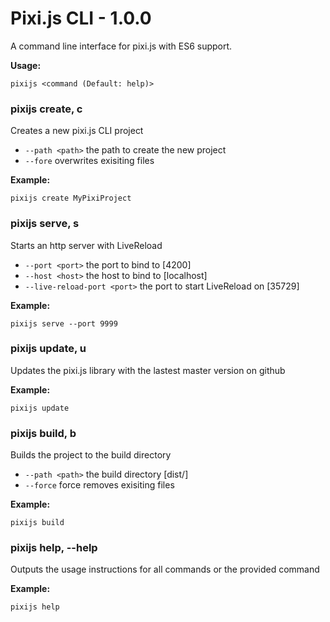# Pixi.js CLI - 1.0.0
A command line interface for pixi.js with ES6 support. 

**Usage:** 

`pixijs <command (Default: help)>`

### pixijs create, c <name>
Creates a new pixi.js CLI project
  - `--path <path>` the path to create the new project
  - `--fore` overwrites exisiting files

**Example:**

`pixijs create MyPixiProject`

### pixijs serve, s <options>
Starts an http server with LiveReload
  - `--port <port>` the port to bind to [4200]
  - `--host <host>` the host to bind to [localhost]
  - `--live-reload-port <port>` the port to start LiveReload on [35729]

**Example:**

`pixijs serve --port 9999`

### pixijs update, u
Updates the pixi.js library with the lastest master version on github

**Example:**

`pixijs update`

### pixijs build, b <options>
Builds the project to the build directory
  - `--path <path>` the build directory [dist/]
  - `--force` force removes exisiting files

**Example:**

`pixijs build`

### pixijs help, --help
Outputs the usage instructions for all commands or the provided command

**Example:**

`pixijs help`
